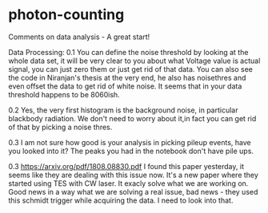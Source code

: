 # photon-counting

Comments on data analysis - A great start! 

Data Processing: 
0.1 You can define the noise threshold by looking at the whole data set, it will be very clear to you about what Voltage value is actual signal, you can just zero them or just get rid of that data. You can also see the code in Niranjan's thesis at the very end, he also has noisethres and even offset the data to get rid of white noise. It seems that in your data threshold happens to be 8060ish. 

0.2 Yes, the very first histogram is the background noise, in particular blackbody radiation. We don't need to worry about it,in fact you can get rid of that by picking a noise thres. 

0.3 I am not sure how good is your analysis in picking pileup events, have you looked into it? The peaks you had in the notebook don't have pile ups. 


0.3 https://arxiv.org/pdf/1808.08830.pdf I found this paper yesterday, it seems like they are dealing with this issue now. It's a new paper where they started using TES with CW laser. It exacly solve what we are working on. Good news in a way what we are solving a real issue, bad news - they used this schmidt trigger while acquiring the data. I need to look into that. 
